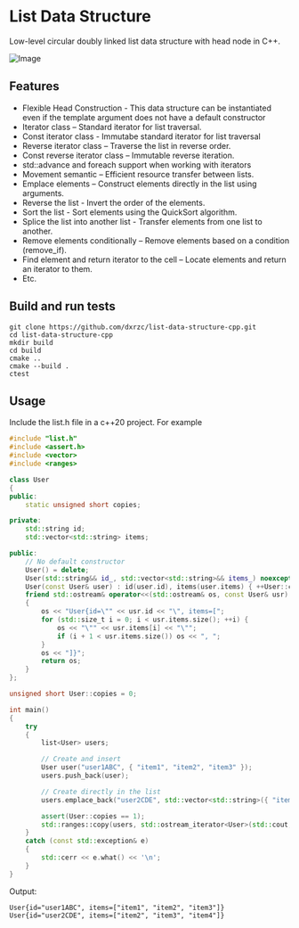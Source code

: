 # List Data Structure
Low-level circular doubly linked list data structure with head node in C++.

![Image](https://github.com/user-attachments/assets/3ed9d27e-dde9-4359-acdd-2de750db8fd1)

## Features
- Flexible Head Construction - This data structure can be instantiated even if the template argument does not have a default constructor
- Iterator class  – Standard iterator for list traversal.
- Const iterator class - Immutabe standard iterator for list traversal
- Reverse iterator class – Traverse the list in reverse order.
- Const reverse iterator class – Immutable reverse iteration.
- std::advance and foreach support when working with iterators
- Movement semantic – Efficient resource transfer between lists.
- Emplace elements – Construct elements directly in the list using arguments.
- Reverse the list - Invert the order of the elements.
- Sort the list - Sort elements using the QuickSort algorithm.
- Splice the list into another list - Transfer elements from one list to another.
- Remove elements conditionally – Remove elements based on a condition (remove_if).
- Find element and return iterator to the cell – Locate elements and return an iterator to them.
- Etc.

## Build and run tests
```
git clone https://github.com/dxrzc/list-data-structure-cpp.git
cd list-data-structure-cpp
mkdir build
cd build
cmake ..
cmake --build .
ctest
```

## Usage
Include the list.h file in a c++20 project. For example

```cpp
#include "list.h"
#include <assert.h>
#include <vector>
#include <ranges>

class User
{
public:
	static unsigned short copies;

private:
	std::string id;
	std::vector<std::string> items;

public:
	// No default constructor
	User() = delete;
	User(std::string&& id_, std::vector<std::string>&& items_) noexcept : id(std::move(id_)), items(std::move(items_)) {}
	User(const User& user) : id(user.id), items(user.items) { ++User::copies; }
	friend std::ostream& operator<<(std::ostream& os, const User& usr)
	{
		os << "User{id=\"" << usr.id << "\", items=[";
		for (std::size_t i = 0; i < usr.items.size(); ++i) {
			os << "\"" << usr.items[i] << "\"";
			if (i + 1 < usr.items.size()) os << ", ";
		}
		os << "]}";
		return os;
	}
};

unsigned short User::copies = 0;

int main()
{
	try
	{
		list<User> users;

		// Create and insert
		User user("user1ABC", { "item1", "item2", "item3" });
		users.push_back(user);

		// Create directly in the list
		users.emplace_back("user2CDE", std::vector<std::string>({ "item2", "item3", "item4" }));

		assert(User::copies == 1);
		std::ranges::copy(users, std::ostream_iterator<User>(std::cout, "\n"));
	}
	catch (const std::exception& e)
	{
		std::cerr << e.what() << '\n';
	}
}
```

Output: 
```
User{id="user1ABC", items=["item1", "item2", "item3"]}
User{id="user2CDE", items=["item2", "item3", "item4"]}
```


